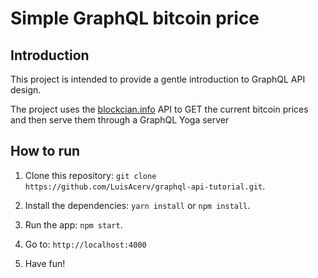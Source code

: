 # Simple GraphQL bitcoin price

## Introduction

This project is intended to provide a gentle introduction to GraphQL API design.

The project uses the [blockcian.info](https://www.blockchain.com/es/api/exchange_rates_api) API to GET the current bitcoin prices and then serve them through a GraphQL Yoga server

## How to run

1. Clone this repository: `git clone https://github.com/LuisAcerv/graphql-api-tutorial.git`.

2. Install the dependencies: `yarn install` or `npm install`.

3. Run the app: `npm start`.

4. Go to: `http://localhost:4000`

5. Have fun!
